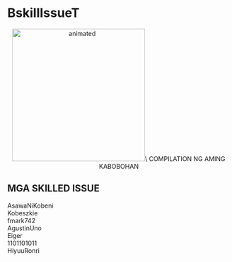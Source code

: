 # BskillIssueT
<p align="center">
  <img src="https://github.com/SKILLED-ISSUE/BskillIssueT/blob/main/media/skill-issue-skill.gif" alt="animated" height="300" width="300"/>\
  COMPILATION NG AMING KABOBOHAN
</p>

## MGA SKILLED ISSUE
  AsawaNiKobeni\
  Kobeszkie\
  fmark742\
  AgustinUno\
  Eiger\
  1101101011\
  HiyuuRonri

